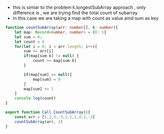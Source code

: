 - this is simlar to the problem k.longestSubArray approach , only difference is , we are trying find the total count of subarray
- in this case we are taking a map with count as value amd sum as key
```ts
function countSubArray(arr: number[], k: number){
    let map: Record<number, number> = {0: 1}
    let sum = 0;
    let count = 0
    for(let i = 0; i < arr.length; i++){
        sum += arr[i]
        if(map[sum-k] != null) {
            count += map[sum-k]
        }

        if(map[sum] == null){
            map[sum] = 0
        }
        map[sum] += 1
    }
    console.log(count)
}

export function Call_CountSubArray(){
    const arr = [1,2,3,-3,1,1,1,4,2,-3]
    countSubArray(arr, 3)
}

```
